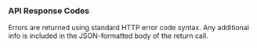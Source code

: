 <h3 className="h3-title" id="api-docs-response-codes">API Response Codes</h3>

<p className="p-text">Errors are returned using standard HTTP error code syntax. Any additional info is 
included in the JSON-formatted body of the return call.</p>
